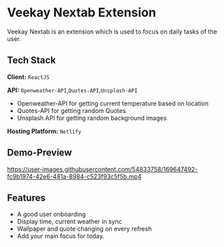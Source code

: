
# Veekay Nextab Extension

Veekay Nextab is an extension which is used to focus on daily tasks of the user.



## Tech Stack

**Client:** `ReactJS`

**API:** `Openweather-API`,`Quotes-API`,`Unsplash-API`
- Openweather-API for getting current temperature based on location
- Quotes-API for getting random Quotes
- Unsplash API for getting random background images
         

**Hosting Platform:** `Netlify`

## Demo-Preview


https://user-images.githubusercontent.com/54833758/169647492-fc9b1974-42e6-481a-8984-c523f93c5f5b.mp4



## Features

- A good user onboarding
- Display time, current weather in sync
- Wallpaper and quote changing on every refresh
- Add your main focus for today.
